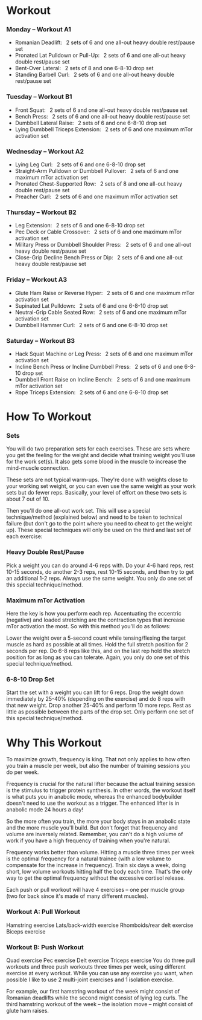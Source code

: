# Workout

### Monday – Workout A1

- Romanian Deadlift:  2 sets of 6 and one all-out heavy double rest/pause set
- Pronated Lat Pulldown or Pull-Up:  2 sets of 6 and one all-out heavy double rest/pause set
- Bent-Over Lateral:  2 sets of 8 and one 6-8-10 drop set
- Standing Barbell Curl:  2 sets of 6 and one all-out heavy double rest/pause set

### Tuesday – Workout B1

- Front Squat:  2 sets of 6 and one all-out heavy double rest/pause set
- Bench Press:  2 sets of 6 and one all-out heavy double rest/pause set
- Dumbbell Lateral Raise:  2 sets of 6 and one 6-8-10 drop set
- Lying Dumbbell Triceps Extension:  2 sets of 6 and one maximum mTor activation set

### Wednesday – Workout A2

- Lying Leg Curl:  2 sets of 6 and one 6-8-10 drop set
- Straight-Arm Pulldown or Dumbbell Pullover:  2 sets of 6 and one maximum mTor activation set
- Pronated Chest-Supported Row:  2 sets of 8 and one all-out heavy double rest/pause set
- Preacher Curl:  2 sets of 6 and one maximum mTor activation set
### Thursday – Workout B2

- Leg Extension:  2 sets of 6 and one 6-8-10 drop set
- Pec Deck or Cable Crossover:  2 sets of 6 and one maximum mTor activation set
- Military Press or Dumbbell Shoulder Press:  2 sets of 6 and one all-out heavy double rest/pause set
- Close-Grip Decline Bench Press or Dip:  2 sets of 6 and one all-out heavy double rest/pause set
### Friday – Workout A3

- Glute Ham Raise or Reverse Hyper:  2 sets of 6 and one maximum mTor activation set
- Supinated Lat Pulldown:  2 sets of 6 and one 6-8-10 drop set
- Neutral-Grip Cable Seated Row:  2 sets of 6 and one maximum mTor activation set
- Dumbbell Hammer Curl:  2 sets of 6 and one 6-8-10 drop set
### Saturday – Workout B3

- Hack Squat Machine or Leg Press:  2 sets of 6 and one maximum mTor activation set
- Incline Bench Press or Incline Dumbbell Press:  2 sets of 6 and one 6-8-10 drop set
- Dumbbell Front Raise on Incline Bench:  2 sets of 6 and one maximum mTor activation set
- Rope Triceps Extension:  2 sets of 6 and one 6-8-10 drop set

# How To Workout

### Sets

You will do two preparation sets for each exercises. These are sets where you get the feeling for the weight and decide what training weight you'll use for the work set(s). It also gets some blood in the muscle to increase the mind-muscle connection.

These sets are not typical warm-ups. They're done with weights close to your working set weight, or you can even use the same weight as your work sets but do fewer reps. Basically, your level of effort on these two sets is about 7 out of 10.

Then you'll do one all-out work set. This will use a special technique/method (explained below) and need to be taken to technical failure (but don't go to the point where you need to cheat to get the weight up). These special techniques will only be used on the third and last set of each exercise:

### Heavy Double Rest/Pause

Pick a weight you can do around 4-6 reps with.
Do your 4-6 hard reps, rest 10-15 seconds, do another 2-3 reps, rest 10-15 seconds, and then try to get an additional 1-2 reps.
Always use the same weight. You only do one set of this special technique/method.

### Maximum mTor Activation

Here the key is how you perform each rep. Accentuating the eccentric (negative) and loaded stretching are the contraction types that increase mTor activation the most. So with this method you'll do as follows:

Lower the weight over a 5-second count while tensing/flexing the target muscle as hard as possible at all times.
Hold the full stretch position for 2 seconds per rep.
Do 6-8 reps like this, and on the last rep hold the stretch position for as long as you can tolerate. Again, you only do one set of this special technique/method.

### 6-8-10 Drop Set

Start the set with a weight you can lift for 6 reps.
Drop the weight down immediately by 25-40% (depending on the exercise) and do 8 reps with that new weight.
Drop another 25-40% and perform 10 more reps.
Rest as little as possible between the parts of the drop set. Only perform one set of this special technique/method.

# Why This Workout

To maximize growth, frequency is king. That not only applies to how often you train a muscle per week, but also the number of training sessions you do per week.

Frequency is crucial for the natural lifter because the actual training session is the stimulus to trigger protein synthesis. In other words, the workout itself is what puts you in anabolic mode, whereas the enhanced bodybuilder doesn't need to use the workout as a trigger. The enhanced lifter is in anabolic mode 24 hours a day!

So the more often you train, the more your body stays in an anabolic state and the more muscle you'll build. But don't forget that frequency and volume are inversely related. Remember, you can't do a high volume of work if you have a high frequency of training when you're natural.

Frequency works better than volume. Hitting a muscle three times per week is the optimal frequency for a natural trainee (with a low volume to compensate for the increase in frequency). Train six days a week, doing short, low volume workouts hitting half the body each time. That's the only way to get the optimal frequency without the excessive cortisol release.

Each push or pull workout will have 4 exercises – one per muscle group (two for back since it's made of many different muscles).

### Workout A: Pull Workout

Hamstring exercise
Lats/back-width exercise
Rhomboids/rear delt exercise
Biceps exercise

### Workout B: Push Workout

Quad exercise
Pec exercise
Delt exercise
Triceps exercise
You do three pull workouts and three push workouts three times per week, using different exercise at every workout. While you can use any exercise you want, when possible I like to use 2 multi-joint exercises and 1 isolation exercise.

For example, our first hamstring workout of the week might consist of Romanian deadlifts while the second might consist of lying leg curls. The third hamstring workout of the week – the isolation move – might consist of glute ham raises.
